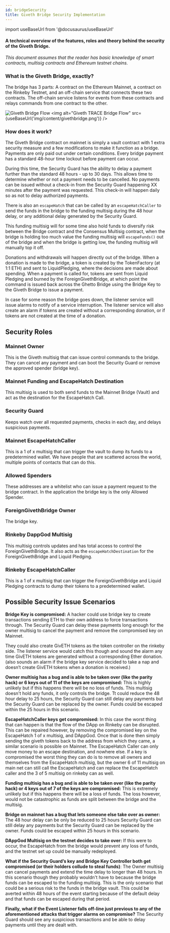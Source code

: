 ```yaml
---
id: bridgeSecurity
title: Giveth Bridge Security Implementation
---
```

import useBaseUrl from '@docusaurus/useBaseUrl'

####  A technical overview of the features, roles and theory behind the security of the Giveth Bridge.
*This document assumes that the reader has basic knowledge of smart contracts, multisig contracts and Ethereum testnet chains.*

### What is the Giveth Bridge, exactly?
The bridge has 3 parts: A contract on the Ethereum Mainnet, a contract on the Rinkeby Testnet, and an off-chain service that connects these two contracts. The off-chain service listens for events from these contracts and relays commands from one contract to the other.

![Giveth Bridge Flow](https://i.imgur.com/zgw5GRf.png)
<img alt="Giveth TRACE Bridge Flow" src={useBaseUrl('img/content/givethbridge.png')} />

### How does it work?
The Giveth Bridge contract on mainnet is simply a vault contract with 1 extra security measure and a few modifications to make it function as a bridge. Payments are only paid out under certain conditions. Every bridge payment has a standard 48-hour time lockout before payment can occur.

During this time, the Security Guard has the ability to delay a payment further than the standard 48 hours - up to 30 days. This allows time to determine whether or not a payment needs to be cancelled. No payments can be issued without a check-in from the Security Guard happening XX minutes after the payment was requested. This check-in will happen daily so as not to delay authorized payments.

There is also an `escapeHatch` that can be called by an `escapeHatchCaller` to send the funds in the bridge to the funding multisig during the 48 hour delay, or any additional delay generated by the Security Guard.

This funding multisig will for some time also hold funds to diversify risk between the Bridge contract and the Consensus Multisig contract, when the bridge is holding too much value the funding multisig will `escapeFunds()` out of the bridge and when the bridge is getting low, the funding multisig will manually top it off.

Donations and withdrawals will happen directly out of the bridge. When a donation is made to the bridge, a token is created by the TokenFactory (at 1:1 ETH) and sent to LiquidPledging, where the decisions are made about spending. When a payment is called for, tokens are sent from Liquid Pledging and burned by the ForeignGivethBridge, at which point the command is issued back across the Ghetto Bridge using the Bridge Key to the Giveth Bridge to issue a payment.

In case for some reason the bridge goes down, the listener service will issue alarms to notify of a service interruption. The listener service will also create an alarm if tokens are created without a corresponding donation, or if tokens are not created at the time of a donation.

## Security Roles

### Mainnet Owner
This is the Giveth multisig that can issue control commands to the bridge. They can cancel any payment and can boot the Security Guard or remove the approved spender (bridge key).
### Mainnet Funding and EscapeHatch Destination
This multisig is used to both send funds to the Mainnet Bridge (Vault) and act as the destination for the EscapeHatch Call.
### Security Guard
Keeps watch over all requested payments, checks in each day, and delays suspicious payments.
### Mainnet EscapeHatchCaller
This is a 1 of x multisig that can trigger the vault to dump its funds to a predetermined wallet. We have people that are scattered across the world, multiple points of contacts that can do this.
### Allowed Spenders
These addresses are a whitelist who can issue a payment request to the bridge contract. In the application the bridge key is the only Allowed Spender.
### ForeignGivethBridge Owner
The bridge key.
### Rinkeby DappGod Multisig
This multisig controls updates and has total access to control the ForeignGivethBridge. It also acts as the `escapeHatchDestination` for the ForeignGivethBridge and Liquid Pledging.
### Rinkeby EscapeHatchCaller
This is a 1 of x multisig that can trigger the ForeignGivethBridge and Liquid Pledging contracts to dump their tokens to a predetermined wallet.

## Possible Security Issue Scenarios

**Bridge Key is compromised:**
A hacker could use bridge key to create transactions sending ETH to their own address to force transactions through. The Security Guard can delay these payments long enough for the owner multisig to cancel the payment and remove the compromised key on Mainnet.

They could also create GivETH tokens as the token controller on the rinkeby side. The listener service would catch this though and sound the alarm any time GivETH tokens are generated without a corresponding Ether donation. (also sounds an alarm if the bridge key service decided to take a nap and doesn’t create GivETH tokens when a donation is received.)


**Owner multisig has a bug and is able to be taken over (like the parity hack) or 6 keys out of 11 of the keys are compromised:**
This is highly unlikely but if this happens there will be no loss of funds. This multisig doesn't hold any funds, it only controls the bridge. Tt could reduce the 48 hour delay to 25 hours, the Security Guard can still delay any payments but the Security Guard can be replaced by the owner. Funds could be escaped within the 25 hours in this scenario.

**EscapeHatchCaller keys get compromised:**
In this case the worst thing that can happen is that the flow of the DApp on Rinkeby can be disrupted. This can be repaired however, by removing the compromised key on the EscapeHatch 1 of x multisig, and DAppGod. Once that is done then simply sending the giveth tokens back to the address from which they came, a similar scenario is possible on Mainnet. The EscapeHatch Caller can only move money to an escape destination, and nowhere else. If a key is compromised the worst thing they can do is to remove all owners and themselves from the EscapeHatch multisig, but the owner 6 of 11 multisig on main net can still call the EscapeHatch and can replace the EscapeHatch caller and the 3 of 5 multisig on rinkeby can as well.

**Funding multisig has a bug and is able to be taken over (like the parity hack) or 4 keys out of 7 of the keys are compromised:**
This is extremely unlikely but if this happens there will be a loss of funds. The loss however, would not be catastrophic as funds are split between the bridge and the multisig.

**Bridge on mainnet has a bug that lets someone else take over as owner:**
The 48 hour delay can be only be reduced to 25 hours Security Guard can still delay any payments but the Security Guard can be replaced by the owner. Funds could be escaped within 25 hours in this scenario.

**DAppGod Multisig on the testnet decides to take over:**
If this were to occur, the EscapeHatch from the bridge would prevent any loss of funds, and the testnet set up could be manually redeployed.

**What if the Security Guard’s key and Bridge Key Controller both get compromised (or their holders collude to steal funds)**:
The Owner multisig can cancel payments and extend the time delay to longer than 48 hours. In this scenario though they probably wouldn't have to because the bridge funds can be escaped to the funding multisig. This is the only scenario that could be a serious risk to the funds in the bridge vault. This could be averted within 48 hours of the event starting because of the default delay and that funds can be escaped during that period.

**Finally, what if the Event Listener falls off-line just previous to any of the aforementioned attacks that trigger alarms on compromise?**
The Security Guard should see any suspicious transactions and be able to delay payments until they are dealt with.
